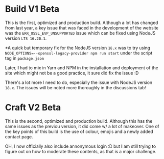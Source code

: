 # Build V1 Beta
This is the first, optimized and production build. Although a lot has changed from last year, a key issue that was faced in the development of the website was the `ERR_OSSL_EVP_UNSUPPORTED` issue which can be fixed using NodeJS version `LTS 16.20.1`. 

*A quick but temporary fix for the NodeJS version `18.x` was to try using `NODE_OPTIONS=--openssl-legacy-provider npm run start` under the script tag in `package.json`

Later, I had to mix in Yarn and NPM in the installation and deployment of the site which might not be a good practice, it sure did fix the issue :D

There's a lot more I need to do, especially the issue with NodeJS version `18.x`. The issues will be noted more thoroughly in the discussions tab!

# Craft V2 Beta
This is the second, optimized and production build. Although this has the same issues as the previou version, it did come w/ a lot of makeover. One of the key points of this build is the use of colour, emojis and a newly added contact page.

OH, I now officially also include annonymous login :D but I am still trying to figure out on how to moderate these contents, as that is a major challenge.